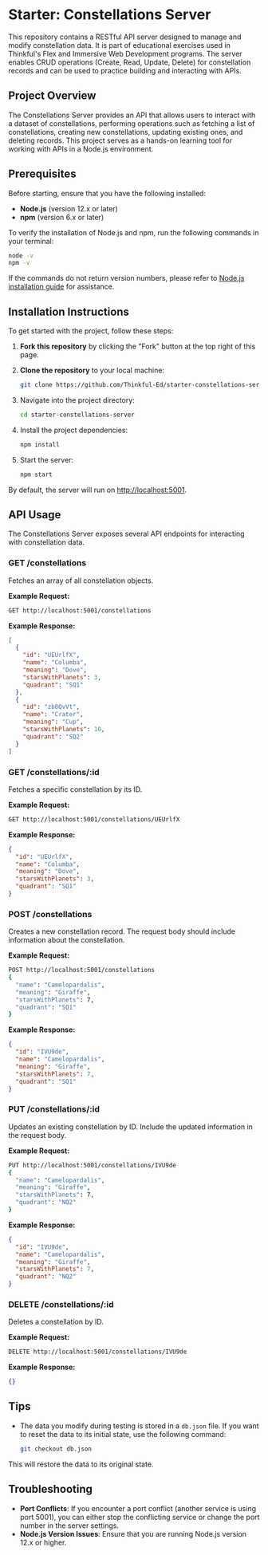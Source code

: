# Starter: Constellations Server

This repository contains a RESTful API server designed to manage and modify constellation data. It is part of educational exercises used in Thinkful's Flex and Immersive Web Development programs. The server enables CRUD operations (Create, Read, Update, Delete) for constellation records and can be used to practice building and interacting with APIs.

## Project Overview

The Constellations Server provides an API that allows users to interact with a dataset of constellations, performing operations such as fetching a list of constellations, creating new constellations, updating existing ones, and deleting records. This project serves as a hands-on learning tool for working with APIs in a Node.js environment.

## Prerequisites

Before starting, ensure that you have the following installed:

- **Node.js** (version 12.x or later)
- **npm** (version 6.x or later)

To verify the installation of Node.js and npm, run the following commands in your terminal:

```bash
node -v
npm -v
```

If the commands do not return version numbers, please refer to [Node.js installation guide](https://nodejs.org/en/download/) for assistance.

## Installation Instructions

To get started with the project, follow these steps:

1. **Fork this repository** by clicking the "Fork" button at the top right of this page.
2. **Clone the repository** to your local machine:

   ```bash
   git clone https://github.com/Thinkful-Ed/starter-constellations-server.git
   ```

3. Navigate into the project directory:

   ```bash
   cd starter-constellations-server
   ```

4. Install the project dependencies:

   ```bash
   npm install
   ```

5. Start the server:

   ```bash
   npm start
   ```

By default, the server will run on [http://localhost:5001](http://localhost:5001).

## API Usage

The Constellations Server exposes several API endpoints for interacting with constellation data.

### GET /constellations

Fetches an array of all constellation objects.

**Example Request:**

```bash
GET http://localhost:5001/constellations
```

**Example Response:**

```json
[
  {
    "id": "UEUrlfX",
    "name": "Columba",
    "meaning": "Dove",
    "starsWithPlanets": 3,
    "quadrant": "SQ1"
  },
  {
    "id": "zb8QvVt",
    "name": "Crater",
    "meaning": "Cup",
    "starsWithPlanets": 10,
    "quadrant": "SQ2"
  }
]
```

### GET /constellations/:id

Fetches a specific constellation by its ID.

**Example Request:**

```bash
GET http://localhost:5001/constellations/UEUrlfX
```

**Example Response:**

```json
{
  "id": "UEUrlfX",
  "name": "Columba",
  "meaning": "Dove",
  "starsWithPlanets": 3,
  "quadrant": "SQ1"
}
```

### POST /constellations

Creates a new constellation record. The request body should include information about the constellation.

**Example Request:**

```bash
POST http://localhost:5001/constellations
{
  "name": "Camelopardalis",
  "meaning": "Giraffe",
  "starsWithPlanets": 7,
  "quadrant": "SQ1"
}
```

**Example Response:**

```json
{
  "id": "IVU9de",
  "name": "Camelopardalis",
  "meaning": "Giraffe",
  "starsWithPlanets": 7,
  "quadrant": "SQ1"
}
```

### PUT /constellations/:id

Updates an existing constellation by ID. Include the updated information in the request body.

**Example Request:**

```bash
PUT http://localhost:5001/constellations/IVU9de
{
  "name": "Camelopardalis",
  "meaning": "Giraffe",
  "starsWithPlanets": 7,
  "quadrant": "NQ2"
}
```

**Example Response:**

```json
{
  "id": "IVU9de",
  "name": "Camelopardalis",
  "meaning": "Giraffe",
  "starsWithPlanets": 7,
  "quadrant": "NQ2"
}
```

### DELETE /constellations/:id

Deletes a constellation by ID.

**Example Request:**

```bash
DELETE http://localhost:5001/constellations/IVU9de
```

**Example Response:**

```json
{}
```

## Tips

- The data you modify during testing is stored in a `db.json` file. If you want to reset the data to its initial state, use the following command:

  ```bash
  git checkout db.json
  ```

This will restore the data to its original state.

## Troubleshooting

- **Port Conflicts**: If you encounter a port conflict (another service is using port 5001), you can either stop the conflicting service or change the port number in the server settings.
- **Node.js Version Issues**: Ensure that you are running Node.js version 12.x or higher.
